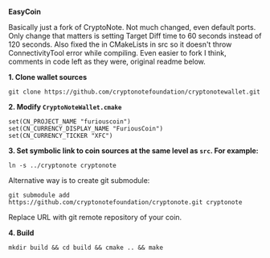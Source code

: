 **EasyCoin**

Basically just a fork of CryptoNote. Not much changed, even default ports. Only change that matters is setting Target Diff time to 60 seconds instead of 120 seconds. Also fixed the in CMakeLists in src so it doesn't throw ConnectivityTool error while compiling. Even easier to fork I think, comments in code left as they were, original readme below.



**1. Clone wallet sources**

```
git clone https://github.com/cryptonotefoundation/cryptonotewallet.git
```

**2. Modify `CryptoNoteWallet.cmake`**
 
```
set(CN_PROJECT_NAME "furiouscoin")
set(CN_CURRENCY_DISPLAY_NAME "FuriousCoin")
set(CN_CURRENCY_TICKER "XFC")
```

**3. Set symbolic link to coin sources at the same level as `src`. For example:**

```
ln -s ../cryptonote cryptonote
```

Alternative way is to create git submodule:

```
git submodule add https://github.com/cryptonotefoundation/cryptonote.git cryptonote
```

Replace URL with git remote repository of your coin.

**4. Build**

```
mkdir build && cd build && cmake .. && make
```
